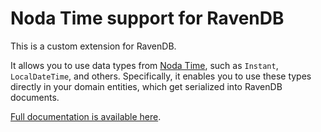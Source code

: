 Noda Time support for RavenDB
=============================

This is a custom extension for RavenDB.  

It allows you to use data types from [Noda Time](http://www.nodatime.org), such as `Instant`, `LocalDateTime`, and others.
Specifically, it enables you to use these types directly in your domain entities, which get serialized into RavenDB documents.

[Full documentation is available here](https://github.com/mj1856/RavenDB-NodaTime/wiki).
